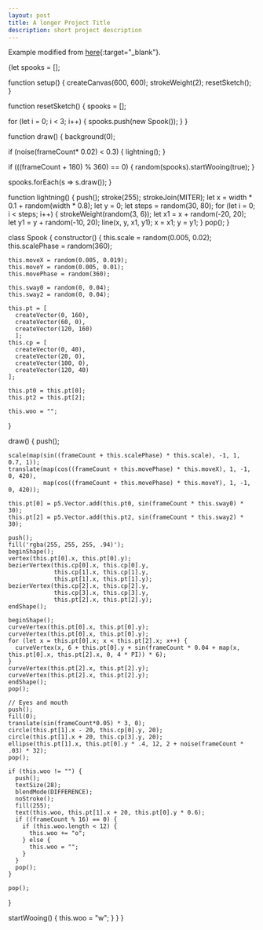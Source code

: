 ```yaml
---
layout: post
title: A longer Project Title
description: short project description
---
```


Example modified from [here](http://www.unexpected-vortices.com/sw/rippledoc/quick-markdown-example.html){:target="_blank"}.




{let spooks = [];

function setup() {
  createCanvas(600, 600);
  strokeWeight(2);
  resetSketch();
}

function resetSketch() {
  spooks = [];

  for (let i = 0; i < 3; i++) {
    spooks.push(new Spook());
  }
}

function draw() {
  background(0);

  if (noise(frameCount* 0.02) < 0.3) {
    lightning();
  }
  
  if (((frameCount + 180) % 360) == 0) {
    random(spooks).startWooing(true);
  }

  spooks.forEach(s => s.draw());
}

function lightning() {
  push();
  stroke(255);
  strokeJoin(MITER);
  let x = width * 0.1 + random(width * 0.8);
  let y = 0;
  let steps = random(30, 80);
  for (let i = 0; i < steps; i++) {
    strokeWeight(random(3, 6));
    let x1 = x + random(-20, 20);
    let y1 = y + random(-10, 20);
    line(x, y, x1, y1);
    x = x1; y = y1;
  }
  pop();
}

class Spook {
  constructor() {
    this.scale = random(0.005, 0.02);
    this.scalePhase = random(360);
    
    this.moveX = random(0.005, 0.019);
    this.moveY = random(0.005, 0.01);
    this.movePhase = random(360);
    
    this.sway0 = random(0, 0.04);
    this.sway2 = random(0, 0.04);
    
    this.pt = [
      createVector(0, 160),
      createVector(60, 0),
      createVector(120, 160)
      ];
    this.cp = [
      createVector(0, 40),
      createVector(20, 0),
      createVector(100, 0),
      createVector(120, 40)
    ];
    
    this.pt0 = this.pt[0];
    this.pt2 = this.pt[2];
    
    this.woo = "";
  }
  
  draw() {
    push();

    scale(map(sin((frameCount + this.scalePhase) * this.scale), -1, 1, 0.7, 1));
    translate(map(cos((frameCount + this.movePhase) * this.moveX), 1, -1, 0, 420),
              map(cos((frameCount + this.movePhase) * this.moveY), 1, -1, 0, 420));

    this.pt[0] = p5.Vector.add(this.pt0, sin(frameCount * this.sway0) * 30);
    this.pt[2] = p5.Vector.add(this.pt2, sin(frameCount * this.sway2) * 30);
    
    push();
    fill('rgba(255, 255, 255, .94)');
    beginShape();
    vertex(this.pt[0].x, this.pt[0].y);
    bezierVertex(this.cp[0].x, this.cp[0].y,
                 this.cp[1].x, this.cp[1].y,
                 this.pt[1].x, this.pt[1].y);
    bezierVertex(this.cp[2].x, this.cp[2].y,
                 this.cp[3].x, this.cp[3].y,
                 this.pt[2].x, this.pt[2].y);
    endShape();

    beginShape();
    curveVertex(this.pt[0].x, this.pt[0].y);
    curveVertex(this.pt[0].x, this.pt[0].y);
    for (let x = this.pt[0].x; x < this.pt[2].x; x++) {
      curveVertex(x, 6 + this.pt[0].y + sin(frameCount * 0.04 + map(x, this.pt[0].x, this.pt[2].x, 0, 4 * PI)) * 6);
    }
    curveVertex(this.pt[2].x, this.pt[2].y);
    curveVertex(this.pt[2].x, this.pt[2].y);
    endShape();
    pop();

    // Eyes and mouth
    push();
    fill(0);
    translate(sin(frameCount*0.05) * 3, 0);
    circle(this.pt[1].x - 20, this.cp[0].y, 20);
    circle(this.pt[1].x + 20, this.cp[3].y, 20);
    ellipse(this.pt[1].x, this.pt[0].y * .4, 12, 2 + noise(frameCount * .03) * 32);
    pop();
    
    if (this.woo != "") {
      push();
      textSize(28);
      blendMode(DIFFERENCE);
      noStroke();
      fill(255);
      text(this.woo, this.pt[1].x + 20, this.pt[0].y * 0.6);
      if ((frameCount % 16) == 0) {
        if (this.woo.length < 12) {
          this.woo += "o";
        } else {
          this.woo = "";
        }
      }
      pop();
    }

    pop();
  }
  
  startWooing() {
     this.woo = "w";
  }
}
}
